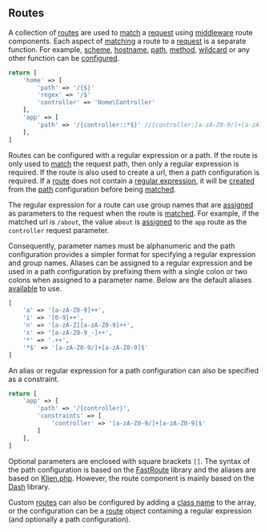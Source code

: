 ## Routes
A collection of [routes](https://github.com/mvc5/mvc5/blob/master/src/Route/Route.php) are used to [match](https://github.com/mvc5/mvc5/blob/master/src/Route/Match.php) a [request](https://github.com/mvc5/mvc5/blob/master/src/Http/Request.php) using [middleware](https://github.com/mvc5/mvc5/blob/master/config/middleware.php#L7) route components. Each aspect of [matching](https://github.com/mvc5/mvc5/blob/master/src/Route/Match.php) a route to a [request](https://github.com/mvc5/mvc5/blob/master/src/Http/Request.php) is a separate function. For example, [scheme](https://github.com/mvc5/mvc5/blob/master/src/Route/Match/Scheme.php), [hostname](https://github.com/mvc5/mvc5/blob/master/src/Route/Match/Hostname.php), [path](https://github.com/mvc5/mvc5/blob/master/src/Route/Match/Path.php), [method](https://github.com/mvc5/mvc5/blob/master/src/Route/Match/Method.php), [wildcard](https://github.com/mvc5/mvc5/blob/master/src/Route/Match/Wildcard.php) or any other function can be [configured](https://github.com/mvc5/mvc5/blob/master/config/middleware.php#L7). 
```php
return [
    'home' => [
        'path' => '/{$}'
        'regex' => '/$'
        'controller' => 'Home\Controller'
    ],
    'app' => [
        'path' => '/{controller::*$}' //{controller:[a-zA-Z0-9/]+[a-zA-Z0-9]$}
    ],
]
```
Routes can be configured with a regular expression or a path. If the route is only used to [match](https://github.com/mvc5/mvc5/blob/master/src/Route/Match/Path.php#L47) the request path, then only a regular expression is required. If the route is also used to create a url, then a path configuration is required. If a [route](https://github.com/mvc5/mvc5/blob/master/src/Route/Route.php) does not contain a [regular expression](https://github.com/mvc5/mvc5/blob/master/src/Route/Route.php#L90), it will be [created](https://github.com/mvc5/mvc5/blob/master/src/Route/Definition/Build.php#L70) from the [path](https://github.com/mvc5/mvc5/blob/master/src/Route/Route.php#L68) configuration before being [matched](https://github.com/mvc5/mvc5/blob/master/src/Route/Match/Path.php#L47).

The regular expression for a route can use group names that are [assigned](https://github.com/mvc5/mvc5/blob/master/src/Route/Match/Path.php#L54) as parameters to the request when the route is [matched](https://github.com/mvc5/mvc5/blob/master/src/Route/Match/Path.php#L47). For example, if the matched url is <code>/about</code>, the value <code>about</code> is [assigned](https://github.com/mvc5/mvc5/blob/master/src/Route/Match/Path.php#L54) to the <code>app</code> route as the <code>controller</code> request parameter.

Consequently, parameter names must be alphanumeric and the path configuration provides a simpler format for specifying a regular expression and group names. Aliases can be assigned to a regular expression and be used in a path configuration by prefixing them with a single colon or two colons when assigned to a parameter name. Below are the default aliases [available](https://github.com/mvc5/mvc5/blob/master/src/Route/Definition/Tokens.php#L23) to use.
```php
[
    'a' => '[a-zA-Z0-9]++',
    'i' => '[0-9]++',
    'n' => '[a-zA-Z][a-zA-Z0-9]++',
    's' => '[a-zA-Z0-9_-]++',
    '*' => '.++',
    '*$' => '[a-zA-Z0-9/]+[a-zA-Z0-9]$'
]
```
An alias or regular expression for a path configuration can also be specified as a constraint.
```php
return [
    'app' => [
        'path' => '/{controller}',
        'constraints' => [
            'controller' => '[a-zA-Z0-9/]+[a-zA-Z0-9]$'
        ]
    ],
]
```
Optional parameters are enclosed with square brackets <code>[]</code>. The syntax of the path configuration is based on the [FastRoute](https://github.com/nikic/FastRoute) library and the aliases are based on [Klien.php](https://github.com/klein/klein.php). However, the route component is mainly based on the [Dash](https://github.com/DASPRiD/Dash) library.

Custom [routes](https://github.com/mvc5/mvc5/blob/master/src/Route/Route.php) can also be configured by adding a [class name](https://github.com/mvc5/mvc5/blob/master/src/Route/Route.php#L45) to the array, or the configuration can be a [route](https://github.com/mvc5/mvc5/blob/master/src/Route/Route.php) object containing a regular expression (and optionally a path configuration).
